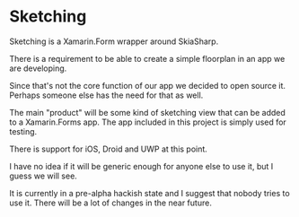 # Sketching
Sketching is a Xamarin.Form wrapper around SkiaSharp.

There is a requirement to be able to create a simple floorplan in an app we are developing.

Since that's not the core function of our app we decided to open source it.
Perhaps someone else has the need for that as well.

The main "product" will be some kind of sketching view that can be added to a Xamarin.Forms app. 
The app included in this project is simply used for testing.

There is support for iOS, Droid and UWP at this point.

I have no idea if it will be generic enough for anyone else to use it, but I guess we will see.

It is currently in a pre-alpha hackish state and I suggest that nobody tries to use it.
There will be a lot of changes in the near future.
